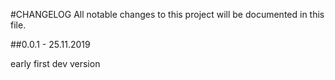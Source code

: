 #CHANGELOG
All notable changes to this project will be documented in this file.

##0.0.1 - 25.11.2019

early first dev version
